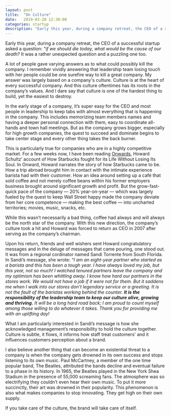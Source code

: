 ```yaml
---
layout: post
title:  "On Culture"
date:   2019-03-20 12:30:00
categories: startup
description: "Early this year, during a company retreat, the CEO of a successful startup asked a simple question: if we should die today, what would be the cause of our death? It was a rather unexpected question and a puzzling one too."
---
```


Early this year, during a company retreat, the CEO of a successful startup asked a question: _"if we should die today, what would be the cause of our death?_ It was a rather unexpected question and a puzzling one too. 

A lot of people gave varying answers as to what could possibly kill the company. I remember vividly answering that leadership team losing touch with her people could be one surefire way to kill a great company. My answer was largely based on a company's culture. Culture is at the heart of every successful company. And this culture oftentimes has its roots in the company’s values. And I dare say that culture is one of the hardest thing to build, yet the easiest to destroy. 

In the early stage of a company, it’s super easy for the CEO and most people in leadership to keep tabs with almost everything that is happening in the company. This includes memorizing team members names and having a deeper personal connection with them, easy to coordinate all-hands and town hall meetings. But as the company grows bigger, especially for high growth companies, the quest to succeed and dominate begins to take center stage and every other thing takes the back burner. 

This is particularly true for companies who are in a highly competitive market. For a few weeks now, I have been reading [Onwards](https://www.amazon.com/Onward-Starbucks-Fought-without-Losing/dp/1605292885/), Howard Schultz’ account of How Starbucks fought for its Life Without Losing Its Soul. In Onward, Howard narrates the story of how Starbucks came to be. How a trip abroad brought him in contact with the intimate experience barista had with their customer. How an idea around setting up a café that sold coffee and not merely coffee beans within his former employers business brought around significant growth and profit.  But the grow-fast-quick pace of the company &mdash; 20% year-on-year &mdash; which was largely fueled by the quest to keep Wall Street happy made the company deviate from her core competence &mdash; making the best coffee &mdash; into uncharted territories; movies, music, snacks, etc.

While this wasn’t necessarily a bad thing, coffee had always and will always be the north star of the company. With this new direction, the company’s culture took a hit and Howard was forced to return as CEO in 2007 after serving as the company’s chairman. 

Upon his return, friends and well wishers sent Howard congratulatory messages and in the deluge of messages that came pouring, one stood out. It was from a regional cordinator named Sandi Torrente from South Florida. In Sandi’s message, she wrote: _“I am an eight-year partner who started as a barista and this has been a tough year. I have always loved my job, but this year, not so much! I watched tenured partners leave the company and my optimism has been whittling away. I know how hard our partners in the stores work. We would not have a job if it were not for them. But it saddens me when I walk into our stores don’t legendary service or a greeting. It is not the fault of the baristas working behind the counter. **It is the responsibility of the leadership team to keep our culture alive, growing and thriving.** It will be a long hard road back; I am proud to count myself among those willing to do whatever it takes. Thank you for providing me with an uplifting day!_

What I am particularly interested in Sandi’s message is how she acknowledged management’s responsibility to hold the culture together. Culture is subtle, it flows, it informs how staff treat customers' and it influences customers perception about a brand. 

I also believe another thing that can become an existential threat to a company is when the company gets drowned in its own success and stops listening to its own music. Paul McCartney, a member of the one time popular band, The Beatles, attributed the bands decline and eventual failure to a phase in its history. In 1965, the Beatles played in the New York Shea Stadium in the presence of 55,000 screaming fans. The atmosphere was so electrifying they couldn’t even hear their own music. To put it more succinctly, their art was drowned in their popularity. This phenomenon is also what makes companies to stop innovating. They get high on their own supply. 

If you take care of the culture, the brand will take care of itself. 